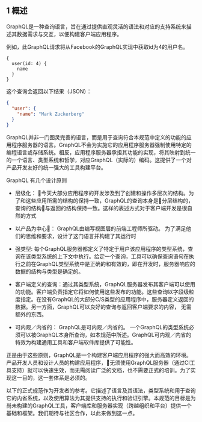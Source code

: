 ## 1 概述

GraphQL是一种查询语言，旨在通过提供直观灵活的语法和对应的支持系统来描述其数据需求与交互，以便构建客户端应用程序。

例如，此GraphQL请求将从Facebook的GraphQL实现中获取id为4的用户名。

```
{
  user(id: 4) {
    name
  }
}
```

这个查询会返回以下结果（JSON）：
``` json
{
  "user": {
    "name": "Mark Zuckerberg"
  }
}
```

GraphQL并非一门图灵完善的语言，而是用于查询符合本规范中定义的功能的应用程序服务器的语言。GraphQL不会为实施它的应用程序服务器强制使用特定的编程语言或存储系统。相反，应用程序服务器承担其功能的实现，将其映射到统一的一个语言、类型系统和哲学，对应GraphQL（实际的）编码。这提供了一个对产品开发友好的统一强大的工具构建平台。

GraphQL 有几个设计原则

- 层级化： 今天大部分应用程序的开发涉及到了创建和操作多层次的结构。为了和这些应用所需的结构的保持一致，GraphQL的查询本身是分层结构的，查询的结构与返回的结构保持一致。这样的表述方式对于客户端开发是很自然的方式

- 以产品为中心： GraphQL由编写视图层的前端工程师所驱动。 为了满足他们的思维和要求，设计了这门语言并构建了其运行时

- 强类型: 每个GraphQL服务器都定义了特定于用户该应用程序的类型系统，查询在该类型系统的上下文中执行。给定一个查询，工具可以确保查询语句在执行之前在GraphQL类型系统中是正确的和有效的，即在开发时，服务器响应的数据的结构与类型是确定的。

- 客户端定义的查询：通过其类型系统，GraphQL服务器发布其客户端可以使用的功能。客户端负责指定它将如何使用这些发布的功能。这些查询以字段级粒度指定。在没有GraphQL的大部分C/S类型的应用程序中，服务器定义返回的数据。另一方面，GraphQL可以良好的查询与返回客户端要求的内容， 无需额外的东西。

- 可内观／内省的： GraphQL是可内观／内省的。 一个GraphQL的类型系统必须可以被GraphQL本身所查询，如本规范中所述。GraphQL可内观／内省的特效为构建通用工具和客户端软件库提供了可能性。

正是由于这些原则，GraphQL是一个构建客户端应用程序的强大而高效的环境。产品开发人员和设计人员的构建应用程序，无须使用GraphQL服务器（通过CI工具支持）就可以快速生效，而无需阅读广泛的文档，也不需要正式的培训。为了实现这一目的，这一套体系是必须的。

以下的正式规范作为开发者的参考。它描述了语言及其语法，类型系统和用于查询它的内省系统，以及使用算法为其提供支持的执行和验证引擎。本规范的目标是为尚未构建的GraphQL工具，客户端库和服务器实现（跨越组织和平台）提供一个基础和框架。我们期待与社区合作，以此来做到这一点。

